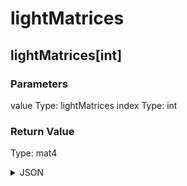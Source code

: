 # lightMatrices

## lightMatrices[int]

### Parameters

value
  Type: lightMatrices
index
  Type: int

### Return Value

  Type: mat4

<details><summary>JSON</summary>

```
{
  "Type": "lightMatrices[int]",
  "Name": "lightMatrices[int]",
  "Category": 1,
  "InputPins": [
    {
      "Connection": null,
      "Id": "value",
      "Type": "lightMatrices"
    },
    {
      "Connection": null,
      "Id": "index",
      "Type": "int"
    }
  ],
  "OutputPins": [
    {
      "Id": "",
      "Type": "mat4"
    }
  ]
}
```

</details>

